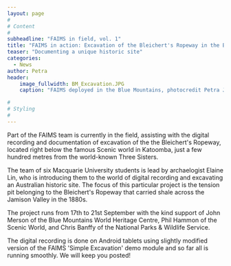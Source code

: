 ```yaml
---
layout: page
#
# Content
#
subheadline: "FAIMS in field, vol. 1"
title: "FAIMS in action: Excavation of the Bleichert's Ropeway in the Blue Mountains, NSW"
teaser: "Documenting a unique historic site"
categories:
  - News
author: Petra
header:
    image_fullwidth: BM_Excavation.JPG
    caption: "FAIMS deployed in the Blue Mountains, photocredit Petra Janouchova"

#
# Styling
#
---
```


Part of the FAIMS team is currently in the field, assisting with the digital recording and documentation of excavation of the the Bleichert's Ropeway, located right below the famous Scenic world in Katoomba, just a few hundred metres from the world-known Three Sisters.

The team of six Macquarie University students is lead by archaelogist Elaine Lin, who is introducing them to the world of digital recording and excavating an Australian historic site. The focus of this particular project is the tension pit belonging to the Bleichert's Ropeway that carried shale across the Jamison Valley in the 1880s.

The project runs from 17th to 21st September with the kind support of John Merson of the Blue Mountains World Heritage Centre, Phil Hammon of the Scenic World, and Chris Banffy of the National Parks & Wildlife Service. 

The digital recording is done on Android tablets using slightly modified version of the FAIMS 'Simple Excavation' demo module and so far all is running smoothly. We will keep you posted!

